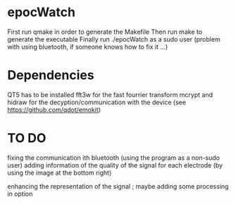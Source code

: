 epocWatch
=========

First run qmake in order to generate the Makefile
Then run make to generate the executable
Finally run ./epocWatch as a sudo user (problem with using bluetooth, if someone knows how to fix it ...)


Dependencies
=========
QT5 has to be installed
fft3w for the fast fourrier transform
mcrypt and hidraw for the decyption/communication with the device
(see https://github.com/qdot/emokit)


TO DO
=========
fixing the communication ith bluetooth (using the program as a non-sudo user)
adding information of the quality of the signal for each electrode (by using the image at the bottom right)

enhancing the representation of the signal ; maybe adding some processing in option

